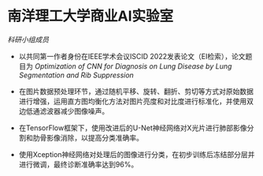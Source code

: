 # 南洋理工大学商业AI实验室

*科研小组成员*

-	以共同第一作者身份在IEEE学术会议ISCID 2022发表论文（EI检索），论文题目为 *Optimization of CNN for Diagnosis on Lung Disease by Lung Segmentation and Rib Suppression*

-	在图片数据预处理环节，通过随机平移、旋转、翻折、剪切等方式对原始数据进行增强，运用直方图均衡化方法对图片亮度和对比度进行标准化，并使用双边低通滤波器减少图像噪声。

-	在TensorFlow框架下，使用改进后的U-Net神经网络对X光片进行肺部影像分割和肋骨影像消除，以提高分类准确率。

-	使用Xception神经网络对处理后的图像进行分类，在初步训练后冻结部分层并进行微调，最终诊断准确率达到96%。
